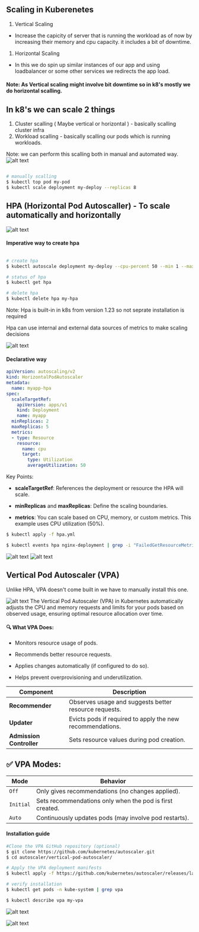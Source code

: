 ## Scaling in Kuberenetes

1. Vertical Scaling
- Increase the capicity of server that is running the workload as of now by increasing their memory and cpu capacity. it includes a bit of downtime.
  
1. Horizontal Scaling
  - In this we do spin up similar instances of our app and using loadbalancer or some other services we redirects the app load.

#### Note: As Vertical scaling might involve bit downtime so in k8's mostly we do horizontal scalling.

## In k8's we can scale 2 things
1. Cluster scalling ( Maybe vertical or horizontal ) - basically scalling cluster infra
2. Workload scalling - basically scalling our pods which is running workloads.

Note: we can perform this scalling both in manual and automated way.
![alt text](Image/Autoscalling_image.png)

```bash

# manually scalling
$ kubectl top pod my-pod
$ kubectl scale deployment my-deploy --replicas 8

```

## HPA (Horizontal Pod Autoscaller) - To scale automatically and horizontally 
![alt text](Image/Autoscalling_image-1.png)

#### Imperative way to create hpa
```bash

# create hpa
$ kubectl autoscale deployment my-deploy --cpu-percent 50 --min 1 --max 10

# status of hpa
$ kubectl get hpa

# delete hpa
$ kubectl delete hpa my-hpa
```
Note: Hpa is built-in in k8s from version 1.23 so not seprate installation is required

Hpa can use internal and external data sources of metrics to make scaling decisions

![alt text](Image/Autoscalling_image-2.png)

#### Declarative way

```yaml
apiVersion: autoscaling/v2
kind: HorizontalPodAutoscaler
metadata:
  name: myapp-hpa
spec:
  scaleTargetRef:
    apiVersion: apps/v1
    kind: Deployment
    name: myapp
  minReplicas: 2
  maxReplicas: 5
  metrics:
  - type: Resource
    resource:
      name: cpu
      target:
        type: Utilization
        averageUtilization: 50
```

Key Points:
- **scaleTargetRef**: References the deployment or resource the HPA will scale.

- **minReplicas** and **maxReplicas**: Define the scaling boundaries.

- **metrics**: You can scale based on CPU, memory, or custom metrics. This example uses CPU utilization (50%).

``` bash
$ kubectl apply -f hpa.yml

$ kubectl events hpa nginx-deployment | grep -i "FailedGetResourceMetric"
```
![alt text](Image/Autoscalling_image-3.png)
![alt text](Image/Autoscalling_image-4.png)

## Vertical Pod Autoscaler (VPA)

Unlike HPA, VPA doesn't come built in we have to manually install this one.

![alt text](Image/Autoscalling_image-5.png)
The Vertical Pod Autoscaler (VPA) in Kubernetes automatically adjusts the CPU and memory requests and limits for your pods based on observed usage, ensuring optimal resource allocation over time.

####  🔍 What VPA Does:
- Monitors resource usage of pods.

- Recommends better resource requests.

- Applies changes automatically (if configured to do so).

- Helps prevent overprovisioning and underutilization.

| Component                | Description                                               |
| ------------------------ | --------------------------------------------------------- |
| **Recommender**          | Observes usage and suggests better resource requests.     |
| **Updater**              | Evicts pods if required to apply the new recommendations. |
| **Admission Controller** | Sets resource values during pod creation.                 |

## ✅ VPA Modes:
| Mode      | Behavior                                                 |
| --------- | -------------------------------------------------------- |
| `Off`     | Only gives recommendations (no changes applied).         |
| `Initial` | Sets recommendations only when the pod is first created. |
| `Auto`    | Continuously updates pods (may involve pod restarts).    |


#### Installation guide
```bash
#Clone the VPA GitHub repository (optional)
$ git clone https://github.com/kubernetes/autoscaler.git
$ cd autoscaler/vertical-pod-autoscaler/

# Apply the VPA deployment manifests
$ kubectl apply -f https://github.com/kubernetes/autoscaler/releases/latest/download/vertical-pod-autoscaler.yaml

# verify installation
$ kubectl get pods -n kube-system | grep vpa

$ kubectl describe vpa my-vpa
```

![alt text](Image/Autoscalling_image-6.png)

![alt text](Image/Autoscalling_image-7.png)